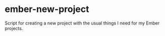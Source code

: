# ember-new-project

Script for creating a new project with the usual things I need for my Ember projects.
